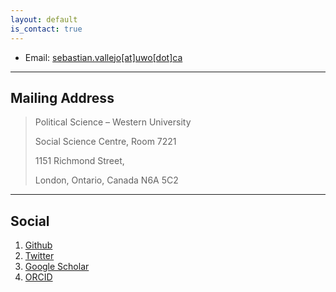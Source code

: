 ```yaml
---
layout: default
is_contact: true
---
```


* Email: [sebastian.vallejo[at]uwo[dot]ca](mailto:sebastian.vallejo@uwo.ca)

---

## Mailing Address

> Political Science – Western University
> 
> Social Science Centre, Room 7221
> 
> 1151 Richmond Street,
> 
> London, Ontario, Canada N6A 5C2

---

## Social

1. [Github](https://github.com/svallejovera)
2. [Twitter](https://twitter.com/svallejovera)
3. [Google Scholar](https://scholar.google.com/citations?user=1TOKuVkAAAAJ&hl=en)
4. [ORCID](https://orcid.org/0000-0002-5848-7400)
